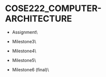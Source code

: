 # COSE222_COMPUTER-ARCHITECTURE

- Assignment\

- Milestone3\

- Milestone4\

- Milestone5\

- Milestone6 (final)\
